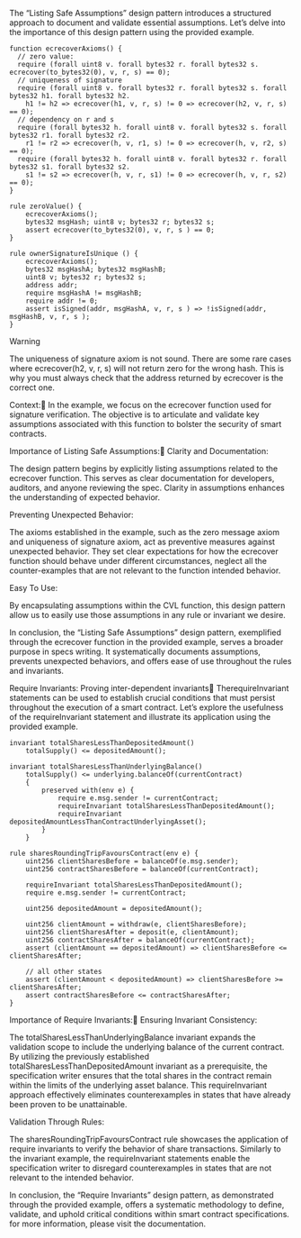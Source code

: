The “Listing Safe Assumptions” design pattern introduces a structured approach to document and validate essential assumptions. Let’s delve into the importance of this design pattern using the provided example.

```
function ecrecoverAxioms() {
  // zero value:
  require (forall uint8 v. forall bytes32 r. forall bytes32 s. ecrecover(to_bytes32(0), v, r, s) == 0);
  // uniqueness of signature
  require (forall uint8 v. forall bytes32 r. forall bytes32 s. forall bytes32 h1. forall bytes32 h2.
    h1 != h2 => ecrecover(h1, v, r, s) != 0 => ecrecover(h2, v, r, s) == 0);
  // dependency on r and s
  require (forall bytes32 h. forall uint8 v. forall bytes32 s. forall bytes32 r1. forall bytes32 r2.
    r1 != r2 => ecrecover(h, v, r1, s) != 0 => ecrecover(h, v, r2, s) == 0);
  require (forall bytes32 h. forall uint8 v. forall bytes32 r. forall bytes32 s1. forall bytes32 s2.
    s1 != s2 => ecrecover(h, v, r, s1) != 0 => ecrecover(h, v, r, s2) == 0);
}

rule zeroValue() {
    ecrecoverAxioms();
    bytes32 msgHash; uint8 v; bytes32 r; bytes32 s; 
    assert ecrecover(to_bytes32(0), v, r, s ) == 0;
}

rule ownerSignatureIsUnique () {
    ecrecoverAxioms();
    bytes32 msgHashA; bytes32 msgHashB;
    uint8 v; bytes32 r; bytes32 s; 
    address addr; 
    require msgHashA != msgHashB; 
    require addr != 0;
    assert isSigned(addr, msgHashA, v, r, s ) => !isSigned(addr, msgHashB, v, r, s );
}
```
Warning

The uniqueness of signature axiom is not sound. There are some rare cases where ecrecover(h2, v, r, s) will not return zero for the wrong hash. This is why you must always check that the address returned by ecrecover is the correct one.

Context:
In the example, we focus on the ecrecover function used for signature verification. The objective is to articulate and validate key assumptions associated with this function to bolster the security of smart contracts.

Importance of Listing Safe Assumptions:
Clarity and Documentation:

The design pattern begins by explicitly listing assumptions related to the ecrecover function. This serves as clear documentation for developers, auditors, and anyone reviewing the spec. Clarity in assumptions enhances the understanding of expected behavior.

Preventing Unexpected Behavior:

The axioms established in the example, such as the zero message axiom and uniqueness of signature axiom, act as preventive measures against unexpected behavior. They set clear expectations for how the ecrecover function should behave under different circumstances, neglect all the counter-examples that are not relevant to the function intended behavior.

Easy To Use:

By encapsulating assumptions within the CVL function, this design pattern allow us to easily use those assumptions in any rule or invariant we desire.

In conclusion, the “Listing Safe Assumptions” design pattern, exemplified through the ecrecover function in the provided example, serves a broader purpose in specs writing. It systematically documents assumptions, prevents unexpected behaviors, and offers ease of use throughout the rules and invariants.

Require Invariants: Proving inter-dependent invariants
TherequireInvariant statements can be used to establish crucial conditions that must persist throughout the execution of a smart contract. Let’s explore the usefulness of the requireInvariant statement and illustrate its application using the provided example.

```
invariant totalSharesLessThanDepositedAmount()
    totalSupply() <= depositedAmount();

invariant totalSharesLessThanUnderlyingBalance()
    totalSupply() <= underlying.balanceOf(currentContract)
    {
        preserved with(env e) {
            require e.msg.sender != currentContract;
            requireInvariant totalSharesLessThanDepositedAmount();
            requireInvariant depositedAmountLessThanContractUnderlyingAsset();
        }
    }

rule sharesRoundingTripFavoursContract(env e) {
    uint256 clientSharesBefore = balanceOf(e.msg.sender);
    uint256 contractSharesBefore = balanceOf(currentContract);

    requireInvariant totalSharesLessThanDepositedAmount();
    require e.msg.sender != currentContract;

    uint256 depositedAmount = depositedAmount();

    uint256 clientAmount = withdraw(e, clientSharesBefore);
    uint256 clientSharesAfter = deposit(e, clientAmount);
    uint256 contractSharesAfter = balanceOf(currentContract);
    assert (clientAmount == depositedAmount) => clientSharesBefore <= clientSharesAfter; 
    
    // all other states
    assert (clientAmount < depositedAmount) => clientSharesBefore >= clientSharesAfter;
    assert contractSharesBefore <= contractSharesAfter;
}
```
Importance of Require Invariants:
Ensuring Invariant Consistency:

The totalSharesLessThanUnderlyingBalance invariant expands the validation scope to include the underlying balance of the current contract. By utilizing the previously established totalSharesLessThanDepositedAmount invariant as a prerequisite, the specification writer ensures that the total shares in the contract remain within the limits of the underlying asset balance. This requireInvariant approach effectively eliminates counterexamples in states that have already been proven to be unattainable.

Validation Through Rules:

The sharesRoundingTripFavoursContract rule showcases the application of require invariants to verify the behavior of share transactions. Similarly to the invariant example, the requireInvariant statements enable the specification writer to disregard counterexamples in states that are not relevant to the intended behavior.

In conclusion, the “Require Invariants” design pattern, as demonstrated through the provided example, offers a systematic methodology to define, validate, and uphold critical conditions within smart contract specifications. for more information, please visit the documentation.
